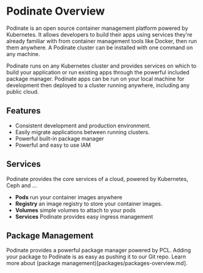 # Podinate Overview
Podinate is an open source container management platform powered by Kubernetes. It allows developers to build their apps using services they're already familiar with from container management tools like Docker, then run them anywhere. A Podinate cluster can be installed with one command on any machine. 

Podinate runs on any Kubernetes cluster and provides services on which to build your application or run existing apps through the powerful included package manager. Podinate apps can be run on your local machine for development then deployed to a cluster running anywhere, including any public cloud. 

## Features
- Consistent development and production environment. 
- Easily migrate applications between running clusters. 
- Powerful built-in package manager 
- Powerful and easy to use IAM

## Services
Podinate provides the core services of a cloud, powered by Kubernetes, Ceph and ...

- **Pods** run your container images anywhere
- **Registry** an image registry to store your container images. 
- **Volumes** simple volumes to attach to your pods 
- **Services** Podinate provides easy ingress management

## Package Management
Podinate provides a powerful package manager powered by PCL. Adding your package to Podinate is as easy as pushing it to our Git repo. Learn more about (package management)[packages/packages-overview.md]. 



